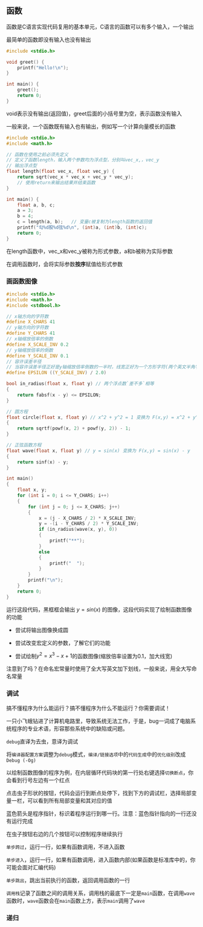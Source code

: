 ## 函数

函数是C语言实现代码复用的基本单元，C语言的函数可以有多个输入，一个输出

最简单的函数即没有输入也没有输出

```C
#include <stdio.h>

void greet() {
    printf("Hello!\n");
}

int main() {
    greet();
    return 0;
}
```

void表示没有输出(返回值)，greet后面的小括号里为空，表示函数没有输入

一般来说，一个函数既有输入也有输出，例如写一个计算向量模长的函数

```C
#include <stdio.h>
#include <math.h>

// 函数在使用之前必须先定义
// 定义了函数length，输入两个参数均为浮点型，分别叫vec_x,，vec_y
// 输出浮点型
float length(float vec_x, float vec_y) {
    return sqrt(vec_x * vec_x + vec_y * vec_y); 
    // 使用return来输出结果并结束函数
}

int main() {
    float a, b, c;
    a = 3;
    b = 4;
    c = length(a, b);   // 变量c被复制为length函数的返回值
    printf("勾%d股%d弦%d\n", (int)a, (int)b, (int)c);
    return 0;
}
```

在length函数中，vec_x和vec_y被称为形式参数，a和b被称为实际参数

在调用函数时，会将实际参数**按序**赋值给形式参数

### 画函数图像

```C
#include <stdio.h>
#include <math.h>
#include <stdbool.h>

// x轴方向的字符数
#define X_CHARS 41
// y轴方向的字符数
#define Y_CHARS 41
// x轴缩放倍率的倒数
#define X_SCALE_INV 0.2
// y轴缩放倍率的倒数
#define Y_SCALE_INV 0.1
// 容许误差半径
// 当容许误差半径正好是y轴缩放倍率倒数的一半时，线宽正好为一个方形字符(两个英文半角字符)
#define EPSILON ((Y_SCALE_INV) / 2.0)

bool in_radius(float x, float y) // 两个浮点数`差不多`相等
{
    return fabsf(x - y) <= EPSILON;
}

// 圆方程
float circle(float x, float y) // x^2 + y^2 = 1 变换为 F(x,y) = x^2 + y^2 - 1
{
    return sqrtf(powf(x, 2) + powf(y, 2)) - 1;
}

// 正弦函数方程
float wave(float x, float y) // y = sin(x) 变换为 F(x,y) = sin(x) - y
{
    return sinf(x) - y;
}

int main()
{
    float x, y;
    for (int i = 0; i <= Y_CHARS; i++)
    {
        for (int j = 0; j <= X_CHARS; j++)
        {
            x = (j - X_CHARS / 2) * X_SCALE_INV;
            y = -(i - Y_CHARS / 2) * Y_SCALE_INV;
            if (in_radius(wave(x, y), 0))
            {
                printf("**");
            }
            else
            {
                printf("  ");
            }
        }
        printf("\n");
    }
    return 0;
}
```

运行这段代码，黑框框会输出 $y = sin(x)$ 的图像，这段代码实现了绘制函数图像的功能

- 尝试将输出图像换成圆

- 尝试改变宏定义的参数，了解它们的功能

- 尝试绘制$y^2 = x^3 - x + 1$的函数图像(缩放倍率设置为0.1，加大线宽)

注意到了吗？在命名宏常量时使用了全大写英文加下划线，一般来说，用全大写命名常量

### 调试

搞不懂程序为什么能运行？搞不懂程序为什么不能运行？你需要调试！

一只小飞蛾钻进了计算机电路里，导致系统无法工作，于是，bug一词成了电脑系统程序的专业术语，形容那些系统中的缺陷或问题。

`debug`直译为去虫，意译为调试

将`编译器配置方案`调整为`debug`模式，`编译/链接选项`中的`代码生成`中的`优化级别`改成`Debug (-Og)`

以绘制函数图像的程序为例，在内层循环代码块的第一行处右键选择`切换断点`，你会看到行号左边有一个红点

点击虫子形状的按钮，代码会运行到断点处停下，找到下方的调试栏，选择局部变量一栏，可以看到所有局部变量和其对应的值

蓝色箭头是程序指针，标识着程序运行到哪一行。注意：蓝色指针指向的一行还没有运行完成

在虫子按钮右边的几个按钮可以控制程序继续执行

`单步跨过`，运行一行，如果有函数调用，不进入函数

`单步进入`，运行一行，如果有函数调用，进入函数内部(如果函数是标准库中的，你可能会面对汇编代码)

`单步跳出`，跳出当前执行的函数，返回调用函数的一行

`调用栈`记录了函数之间的调用关系，调用栈的最底下一定是`main`函数，在调用`wave`函数时，`wave`函数会在`main`函数上方，表示`main`调用了`wave`

### 递归